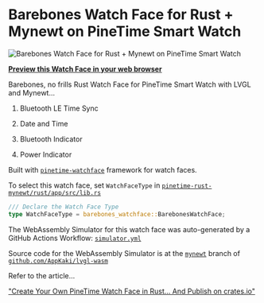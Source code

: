 # Barebones Watch Face for Rust + Mynewt on PineTime Smart Watch

![Barebones Watch Face for Rust + Mynewt on PineTime Smart Watch](https://lupyuen.github.io/images/timesync-title.png)

[__Preview this Watch Face in your web browser__](https://lupyuen.github.io/barebones-watchface/lvgl.html)

Barebones, no frills Rust Watch Face for PineTime Smart Watch with LVGL and Mynewt...

1. Bluetooth LE Time Sync

1. Date and Time

1. Bluetooth Indicator

1. Power Indicator

Built with [`pinetime-watchface`](https://crates.io/crates/pinetime-watchface) framework for watch faces.

To select this watch face, set `WatchFaceType` in [`pinetime-rust-mynewt/rust/app/src/lib.rs`](https://github.com/lupyuen/pinetime-rust-mynewt/blob/master/rust/app/src/lib.rs)

```rust
/// Declare the Watch Face Type
type WatchFaceType = barebones_watchface::BarebonesWatchFace;
```

The WebAssembly Simulator for this watch face was auto-generated by a GitHub Actions Workflow: [`simulator.yml`](.github/workflows/simulator.yml)

Source code for the WebAssembly Simulator is at the [`mynewt`](https://github.com/AppKaki/lvgl-wasm/tree/mynewt) branch of [`github.com/AppKaki/lvgl-wasm`](https://github.com/AppKaki/lvgl-wasm/tree/mynewt)

Refer to the article...

["Create Your Own PineTime Watch Face in Rust... And Publish on crates.io"](https://lupyuen.github.io/pinetime-rust-mynewt/articles/watchface)

